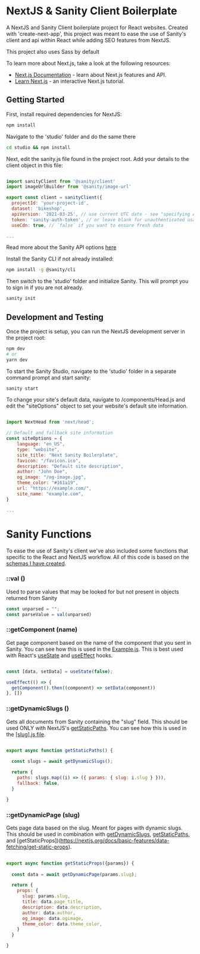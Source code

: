# NextJS & Sanity Client Boilerplate

A NextJS and Sanity Client boilerplate project for React websites. Created with 'create-next-app', this project was meant to ease the use of Sanity's client and api within React while adding SEO features from NextJS.

This project also uses Sass by default

To learn more about Next.js, take a look at the following resources:

- [Next.js Documentation](https://nextjs.org/docs) - learn about Next.js features and API.
- [Learn Next.js](https://nextjs.org/learn) - an interactive Next.js tutorial.

## Getting Started

First, install required dependencies for NextJS:

```bash
npm install
```

Navigate to the 'studio' folder and do the same there

```bash
cd studio && npm install
```

Next, edit the sanity.js file found in the project root. Add your details to the client object in this file:

```javascript

import sanityClient from '@sanity/client'
import imageUrlBuilder from '@sanity/image-url'

export const client = sanityClient({
  projectId: 'your-project-id',
  dataset: 'bikeshop',
  apiVersion: '2021-03-25', // use current UTC date - see "specifying API version"!
  token: 'sanity-auth-token', // or leave blank for unauthenticated usage
  useCdn: true, // `false` if you want to ensure fresh data

...

```

Read more about the Sanity API options [here](https://www.sanity.io/docs/js-client#api)

Install the Sanity CLI if not already installed:

```bash
npm install -g @sanity/cli
```

Then switch to the 'studio' folder and initialize Sanity. This will prompt you to sign in if you are not already. 

```bash
sanity init
```

## Development and Testing

Once the project is setup, you can run the NextJS development server in the project root:

```bash
npm dev
# or
yarn dev
```

To start the Sanity Studio, navigate to the 'studio' folder in a separate command prompt and start sanity:

```bash
sanity start
```

To change your site's default data, navigate to /components/Head.js and edit the "siteOptions" object to set your website's default site information.

```javascript

import NextHead from 'next/head';

// Default and fallback site information
const siteOptions = {
    language: "en_US",
    type: "website",
    site_title: "Next Sanity Boilerplate",
    favicon: "/favicon.ico",
    description: "Default site description",
    author: "John Doe",
    og_image: "/og-image.jpg",
    theme_color: "#161a19",
    url: "https://example.com/",
    site_name: "example.com",
}

...

```

# Sanity Functions

To ease the use of Sanity's client we've also included some functions that specific to the React and NextJS workflow. All of this code is based on the [schemas I have created]().

### ::val ()

Used to parse values that may be looked for but not present in objects returned from Sanity

```javascript
const unparsed = "";
const parseValue = val(unparsed)
```

### ::getComponent (name)

Get page component based on the name of the component that you sent in Sanity. You can see how this is used in the [Example.js](https://github.com/soriox/next-sanity-boilerplate/blob/main/components/Example.js). This is best used with React's [useState](https://reactjs.org/docs/hooks-state.html) and [useEffect](https://reactjs.org/docs/hooks-effect.html) hooks.

```javascript

const [data, setData] = useState(false);

useEffect(() => {
  getComponent().then((component) => setData(component))
}, [])


```


### ::getDynamicSlugs ()

Gets all documents from Sanity containing the "slug" field. This should be used ONLY with NextJS's [getStaticPaths](https://nextjs.org/docs/basic-features/data-fetching/get-static-paths). You can see how this is used in the [[slug].js file]().

```javascript

export async function getStaticPaths() {

  const slugs = await getDynamicSlugs();
    
  return {
    paths: slugs.map((i) => ({ params: { slug: i.slug } })),
    fallback: false,
  }

}

```


### ::getDynamicPage (slug)

Gets page data based on the slug. Meant for pages with dynamic slugs. This should be used in combination with [getDynamicSlugs](), [getStaticPaths](https://nextjs.org/docs/basic-features/data-fetching/get-static-paths), and [getStaticProps])(https://nextjs.org/docs/basic-features/data-fetching/get-static-props).

```javascript
 
export async function getStaticProps({params}) {
    
  const data = await getDynamicPage(params.slug);

  return {
    props: { 
      slug: params.slug,
      title: data.page_title, 
      description: data.description, 
      author: data.author,
      og_image: data.ogimage,
      theme_color: data.theme_color,
    }
  }

}

```

